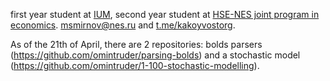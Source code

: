 first year student at [IUM](https://old.mccme.ru/ium/english/index.html), second year student at [HSE-NES joint program in economics](https://www.hse.ru/en/ba/nes/). 
msmirnov@nes.ru and [t.me/kakoyvostorg](t.me/kakoyvostorg).

As of the 21th of April, there are 2 repositories: bolds parsers (https://github.com/omintruder/parsing-bolds) and a stochastic model (https://github.com/omintruder/1-100-stochastic-modelling). 
